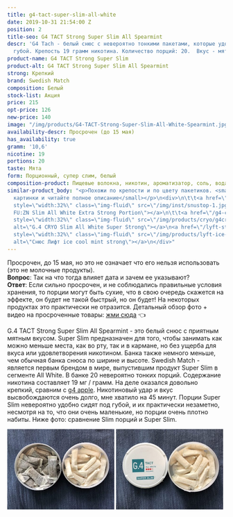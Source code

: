 ```yaml
---
title: g4-tact-super-slim-all-white
date: 2019-10-31 21:54:00 Z
position: 2
title-seo: G4 TACT Strong Super Slim All Spearmint
descr: 'G4 Tach - белый снюс с невероятно тонкими пакетами, которые удобно сидят под
  губой. Крепость 19 грамм никотина. Количество порций: 20.  Вкус - мята.'
product-name: G4 TACT Strong Super Slim
product-alt: G4 TACT Strong Super Slim All Spearmint
strong: Крепкий
brand: Swedish Match
composition: Белый
stock-list: Акция
price: 215
opt-price: 126
new-price: 140
image: "/img/products/G4-TACT-Strong-Super-Slim-All-White-Spearmint.jpg"
availability-descr: Просрочен (до 15 мая)
has_availability: true
gramm: '10,6'
nicotine: 19
portions: 20
taste: Мята
form: Порционный, супер слим, белый
composition-product: Пищевые волокна, никотин, ароматизатор, соль, вода
similar-product_body: "<p>Похожи по крепости и по цвету пакетиков. <small>Жмите на
  картинки и читайте полное описание</small></p>\n<div>\n\t\t<a href=\"/general-g4-slim-apple-white\"><img
  style=\"width:32%\" class=\"img-fluid\" src=\"/img/inst/snustop-1.jpg\" alt=\"G.4
  FU:ZN Slim All White Extra Strong Portion\"></a>\n\t\t<a href=\"/g4-cryo-slim-all-white-super-strong\"><img
  style=\"width:32%\" class=\"img-fluid\" src=\"/img/products/cryo/g4cryo-snus.jpg\"
  alt=\"G.4 CRYO Slim All White Super Strong\"></a>\n<a href=\"/lyft-strong-ice-cool-mint-slim-all-white\"><img
  style=\"width:32%\" class=\"img-fluid\" src=\"/img/products/lyft-ice-cool-mint/lyft-ice-cool-mint.JPG\"
  alt=\"Снюс Лифт ice cool mint strong\"></a>\n</div>"
---
```


Просрочен, до 15 мая, но это не означает что его нельзя использовать (это не молочные продукты).<br>
**Вопрос**: Так на что тогда влияет дата и зачем ее указывают?<br>
**Ответ**: Если сильно просрочен, и не соблюдались правильные условия хранения, то порции могут быть сухие, что в свою очередь скажется на эффекте, он будет не такой быстрый, но он будет! На некоторых продуктах это практически не отразится.
Детальный обзор фото + видео на просроченные товары: <a href="//telegra.ph/Snyus-po-akcii-ucenka-05-10" target="_black" title="Телеграф">жми сюда</a> 👈 

G.4 TACT Strong Super Slim All Spearmint - это белый снюс с приятным мятным вкуcом. 
Super Slim предназначен для того, чтобы занимать как можно меньше места, как во рту, так и в кармане, но без ущерба для вкуса или удовлетворения никотином. Банка также немного меньше, чем обычная банка снюса по ширине и высоте.
Swedish Match - является первым брендом в мире, выпустившим продукт Super Slim в сегменте All White.
В банке 20 невероятно тонких порций. Содержание никотина составляет 19 мг / грамм. На деле оказался довольно крепкий, сравним с [g4 apple](/general-g4-slim-apple-white). Никотиновый удар и вкус высвобождаются очень долго, мне хватило на 45 минут.
Порции Super Slim невероятно удобно сидят под губой, и их практически незаметно, несмотря на то, что они очень маленькие, но порции очень плотно набиты. Ниже фото: сравнение Slim порций и Super Slim.
<div class="mb-2">
<img class="img-fluid" style="width:49%" src="/img/products/tact/tact-slim-vs-superslim.jpg" alt="super slim portions vs slim portions">
<img class="img-fluid" style="width:49%" src="/img/products/tact/G4TACTOpen.jpg" alt="g4 Tact strong snus open">
</div>